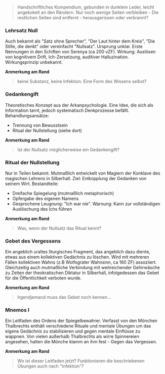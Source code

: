 > Handschriftliches Kompendium, gebunden in dunklem Leder, leicht angekokelt an den Rändern. Nur noch wenige Seiten verbleiben - Die restlichen Seiten sind entfernt - herausgerissen oder verbrannt?

### Lehrsatz Null

Auch bekannt als "Satz ohne Sprecher", "Der Laut hinter dem Kreis", "Die Stille, die denkt" oder vereinfacht "Nullsatz". Ursprung unklar. Erste Nennungen in den Schiften von Serenya (ca 200 vZF). Wirkung: Auslösen von kognitivem Drift, Ich-Zersetzung, auditiver Halluzination. Wirkungsprinzip unbekannt.

**Anmerkung am Rand**
> keine Substanz, keine Infektion. Eine Form des Wissens selbst?

### Gedankengift
Theoretisches Konzept aus der Arkanpsychologie. Eine Idee, die sich als Information tarnt, jedoch systematisch Denkprozesse befällt. Behandlungsansätze:
- Trennung von Bewusstsein
- Ritual der Nullstellung (siehe dort)

**Anmerkung am Rand**
>Ist der Nullsatz möglicherweise ein Gedankengift? 
### Ritual der Nullstellung
Nur in Teilen bekannt. Mutmaßlich entwickelt von Magiern der Konklave des magischen Lehrens in Silberhall. Ziel: Entkopplung der Gedanken von seinem Wirt. Bestandteile:
- Dreifache Spiegelung (mutmaßlich metaphorisch)
- Opfergabe des eigenen Namens
- Gesprochene Leugnung: "Ich war nie". Warnung: Kann zur vollständigen Auslöschung des Ichs führen

**Anmerkung am Rand**
> Was, wenn der Nullsatz das Ritual kennt?

### Gebet des Vergessens
Ein angeblich uraltes liturgisches Fragment, das angeblich dazu diente, etwas aus einem kollektiven Gedächnis zu löschen. Wird mit mehreren Fällen kollektiven Wahns (z.B Wolfsgrater Wahnsinn, ca 160 ZF) assoziiert. Gleichzeitig auch mutmaßliche Verbindung mit weitreichender Gehirwäsche zu Zeiten der theokratischen Diktatur in Silberhall, infolgedessen das Gebet für die Öffentlichkeit verboten wurde. 

**Anmerkung am Rand**
> Irgendjemand muss das Gebet noch kennen...

### Mnemos I
Ein Leitfaden des Ordens der Spiegelbewahrer. Verfasst von den Mönchen Thalbrechts enthält verschiedene Rituale und mentale Übungen um das eigene Gedächnis zu stabilisieren und gegen mentale Einflüsse zu wappnen. Von vielen außerhalb Thalbrechts als wirre Spinnereien angesehen, halten die Mönche klamm an ihm fest - Gegen das Vergessen. 

**Anmerkung am Rand**
> Wo ist dieser Leitfaden jetzt? Funktionieren die beschriebenen Übungen auch nach "Infektion"? 
